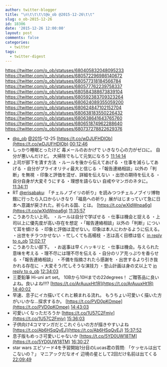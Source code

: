 ```yaml
---
author: twitter-blogger
title: "\n\t\t\t\t@o_ob @2015-12-26\t\t"
slug: o_ob-2015-12-26
id: 18306
date: '2015-12-26 12:00:00'
layout: post
comments: false
categories:
  - twitter
tags:
  - twitter-digest
---
```


https://twitter.com/o_ob/statuses/680405832048095233 https://twitter.com/o_ob/statuses/680572296986140672 https://twitter.com/o_ob/statuses/680577318184566784 https://twitter.com/o_ob/statuses/680577762239758337 https://twitter.com/o_ob/statuses/680584388673839104 https://twitter.com/o_ob/statuses/680592383709323264 https://twitter.com/o_ob/statuses/680624089355059200 https://twitter.com/o_ob/statuses/680624847102152704 https://twitter.com/o_ob/statuses/680638183550226432 https://twitter.com/o_ob/statuses/680638641643765760 https://twitter.com/o_ob/statuses/680651874962288640 https://twitter.com/o_ob/statuses/680737278822629376  

*   [@o_ob](https://twitter.com/o_ob) [@2015](https://twitter.com/2015)-12-25 [https://t.co/wDJUFHDlOb](https://t.co/wDJUFHDlOb) [00:12:46](https://twitter.com/o_ob/statuses/680405832048095233)
*   しっかり睡眠とったけど 毒メールのおかげで いきなり心の力がゼロに。 自分が悪いんだけど。 大掃除でもして元気になろう [11:14:14](https://twitter.com/o_ob/statuses/680572296986140672)
*   上司が部下を潰す方法 ・ルールを後から伝えてあげる ・仕事を減らしてあげる ・自分がプライオリティ最大と信じる ・「報告連絡相談」以外の「判断」を無視 ・印象と評価を混ぜ、詳細を伝えない ・出世の期待を伝える ・自分自身が大変そうにする ・理想を語らない 自戒やマンガのネタに。 [11:34:11](https://twitter.com/o_ob/statuses/680577318184566784)
*   RT [@erisabaku](https://twitter.com/erisabaku): 「チェルノブイリの祈り」を読みつつチェルノブイリ博物館に行ったら入口からいきなり「福島への祈り」展がはじまっていて急に日本へ意識が戻された。祈られる国、とは。 [https://t.co/wXldWnpa6g](https://t.co/wXldWnpa6g) [11:35:57](https://twitter.com/o_ob/statuses/680577762239758337)
*   こうありたい上司。 ・ルールは自分で学ばせる ・仕事は機会と捉える ・上司以上に優先度が高い存在を想定 ・「報告連絡相談」以外の「判断」について耳を傾ける ・印象と評価は混ぜない。印象は本人にわかるように伝える。 ・出世をチラつかせない ・忙しくても高楊枝 ・志は高く目標は低く [in reply to o_ob](https://twitter.com/o_ob/statuses/680577318184566784) [12:02:17](https://twitter.com/o_ob/statuses/680584388673839104)
*   こうありたい部下。 ・お返事は早くハッキリと ・仕事は機会。与えられた意味を考える ・理不尽には理不尽を伝える ・自分のリア充っぷりを香らせる ・「報告連絡相談」 ・不備を指摘されたら感謝を ・出世するより引き抜かれる存在に ・大変そう/忙しそうな演技力 ・登山計画は身の丈以上で [in reply to o_ob](https://twitter.com/o_ob/statuses/680577318184566784) [12:34:03](https://twitter.com/o_ob/statuses/680592383709323264)
*   三菱鉛筆 Hi-uni art set。 10Bから10Hまでの22degrees！ ご贈答品に良いよね。良いよね‼︎⁉︎ [https://t.co/ArAuuxHt1R](https://t.co/ArAuuxHt1R) [14:40:02](https://twitter.com/o_ob/statuses/680624089355059200)
*   早速、息子にイカ描いてくれと頼まれる流れ。 もうちょい可愛いく描いた方がいいかな...探求するか。 [https://t.co/PVD0pKOmpe](https://t.co/PVD0pKOmpe) [14:43:03](https://twitter.com/o_ob/statuses/680624847102152704)
*   可愛いくなっただろうか [https://t.co/1U57C2Fmjv](https://t.co/1U57C2Fmjv) [15:36:03](https://twitter.com/o_ob/statuses/680638183550226432)
*   子供向け4コママンガだとこれぐらいの方が描きやすいよね [https://t.co/Ab6HSqQyEJ](https://t.co/Ab6HSqQyEJ) [15:37:52](https://twitter.com/o_ob/statuses/680638641643765760)
*   息子版もめっさ可愛いじゃないか [https://t.co/5YD0UW18TM](https://t.co/5YD0UW18TM) [16:30:27](https://twitter.com/o_ob/statuses/680651874962288640)
*   star wars エピソード4を予習開始1分目のLucas君の質問: 「ケッセルは出てこないの？」 マニアックだなオイ 辺境の星として2回だけ名前は出てくる [22:09:49](https://twitter.com/o_ob/statuses/680737278822629376)